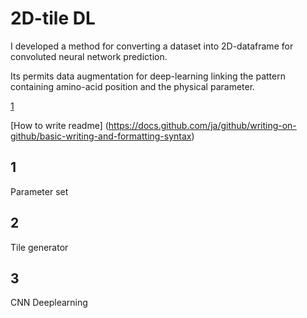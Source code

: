 # 2D-tile DL
I developed a method for converting a dataset into 2D-dataframe for convoluted neural network prediction.

Its permits data augmentation for deep-learning linking the pattern containing amino-acid position and the physical parameter.

[1](#1)

[How to write readme] (https://docs.github.com/ja/github/writing-on-github/basic-writing-and-formatting-syntax)




## 1
Parameter set





## 2
Tile generator






## 3
CNN Deeplearning



